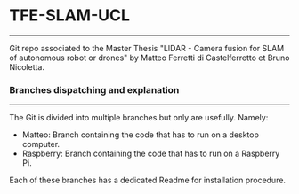 # TFE-SLAM-UCL
---
 Git repo associated to the Master Thesis "LIDAR - Camera fusion for SLAM of autonomous robot or drones" by Matteo Ferretti di Castelferretto et Bruno Nicoletta.

### Branches dispatching and explanation
---
The Git is divided into multiple branches but only are usefully. Namely: 
- Matteo: Branch containing the code that has to run on a desktop computer.
- Raspberry: Branch containing the code that has to run on a Raspberry Pi. 

Each of these branches has a dedicated Readme for installation procedure. 

